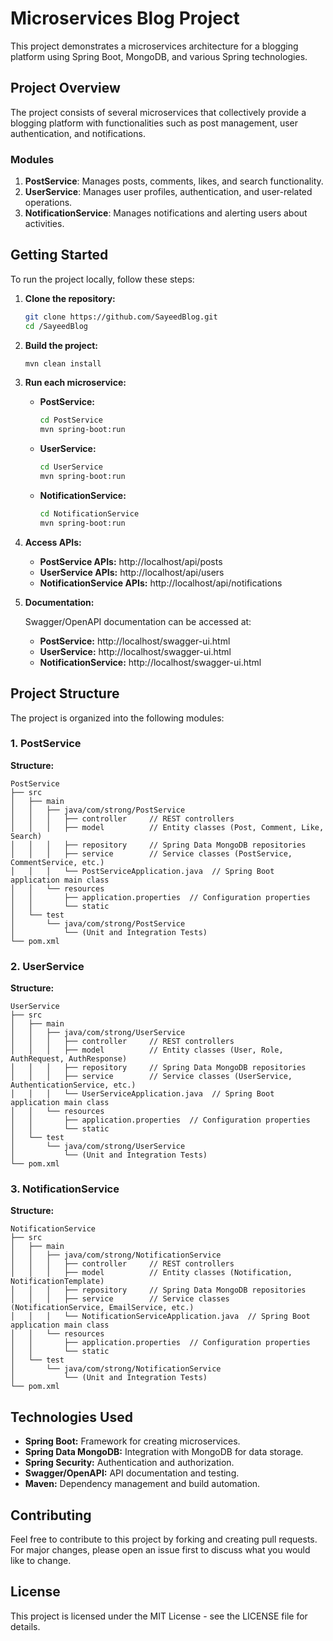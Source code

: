 # Microservices Blog Project

This project demonstrates a microservices architecture for a blogging platform using Spring Boot, MongoDB, and various Spring technologies.

## Project Overview

The project consists of several microservices that collectively provide a blogging platform with functionalities such as post management, user authentication, and notifications.

### Modules

1. **PostService**: Manages posts, comments, likes, and search functionality.
2. **UserService**: Manages user profiles, authentication, and user-related operations.
3. **NotificationService**: Manages notifications and alerting users about activities.

## Getting Started

To run the project locally, follow these steps:

1. **Clone the repository:**

   ```bash
   git clone https://github.com/SayeedBlog.git
   cd /SayeedBlog
   ```

2. **Build the project:**

   ```bash
   mvn clean install
   ```

3. **Run each microservice:**

   - **PostService:**

     ```bash
     cd PostService
     mvn spring-boot:run
     ```

   - **UserService:**
     ```bash
     cd UserService
     mvn spring-boot:run
     ```
   - **NotificationService:**
     ```bash
     cd NotificationService
     mvn spring-boot:run
     ```

4. **Access APIs:**

   - **PostService APIs:** http://localhost/api/posts
   - **UserService APIs:** http://localhost/api/users
   - **NotificationService APIs:** http://localhost/api/notifications

5. **Documentation:**

   Swagger/OpenAPI documentation can be accessed at:

   - **PostService:** http://localhost/swagger-ui.html
   - **UserService:** http://localhost/swagger-ui.html
   - **NotificationService:** http://localhost/swagger-ui.html

## Project Structure

The project is organized into the following modules:

### 1. PostService

**Structure:**

```
PostService
├── src
│   ├── main
│   │   ├── java/com/strong/PostService
│   │   │   ├── controller     // REST controllers
│   │   │   ├── model          // Entity classes (Post, Comment, Like, Search)
│   │   │   ├── repository     // Spring Data MongoDB repositories
│   │   │   ├── service        // Service classes (PostService, CommentService, etc.)
│   │   │   └── PostServiceApplication.java  // Spring Boot application main class
│   │   └── resources
│   │       ├── application.properties  // Configuration properties
│   │       └── static
│   └── test
│       └── java/com/strong/PostService
│           └── (Unit and Integration Tests)
└── pom.xml
```

### 2. UserService

**Structure:**

```
UserService
├── src
│   ├── main
│   │   ├── java/com/strong/UserService
│   │   │   ├── controller     // REST controllers
│   │   │   ├── model          // Entity classes (User, Role, AuthRequest, AuthResponse)
│   │   │   ├── repository     // Spring Data MongoDB repositories
│   │   │   ├── service        // Service classes (UserService, AuthenticationService, etc.)
│   │   │   └── UserServiceApplication.java  // Spring Boot application main class
│   │   └── resources
│   │       ├── application.properties  // Configuration properties
│   │       └── static
│   └── test
│       └── java/com/strong/UserService
│           └── (Unit and Integration Tests)
└── pom.xml
```

### 3. NotificationService

**Structure:**

```
NotificationService
├── src
│   ├── main
│   │   ├── java/com/strong/NotificationService
│   │   │   ├── controller     // REST controllers
│   │   │   ├── model          // Entity classes (Notification, NotificationTemplate)
│   │   │   ├── repository     // Spring Data MongoDB repositories
│   │   │   ├── service        // Service classes (NotificationService, EmailService, etc.)
│   │   │   └── NotificationServiceApplication.java  // Spring Boot application main class
│   │   └── resources
│   │       ├── application.properties  // Configuration properties
│   │       └── static
│   └── test
│       └── java/com/strong/NotificationService
│           └── (Unit and Integration Tests)
└── pom.xml
```

## Technologies Used

- **Spring Boot:** Framework for creating microservices.
- **Spring Data MongoDB:** Integration with MongoDB for data storage.
- **Spring Security:** Authentication and authorization.
- **Swagger/OpenAPI:** API documentation and testing.
- **Maven:** Dependency management and build automation.

## Contributing

Feel free to contribute to this project by forking and creating pull requests. For major changes, please open an issue first to discuss what you would like to change.

## License

This project is licensed under the MIT License - see the LICENSE file for details.
